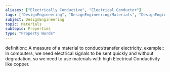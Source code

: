 ```yaml
---
aliases: ["Electrically Conductive", "Electrical Conductor"]
tags: ["DesignEngineering", "DesignEngineering/Materials", "DesignEngineering/Materials/Properties", "DesignEngineering/Materials/Properties/PropertyWords"]
subject: DesignEngineering
topic: Materials
subtopic: Properties
type: "Property Words"
---
```


definition:: A measure of a material to conduct/transfer electricity.
example:: In computers, we need electrical signals to be sent quickly and without degradation, so we need to use materials with high Electrical Conductivity like copper.